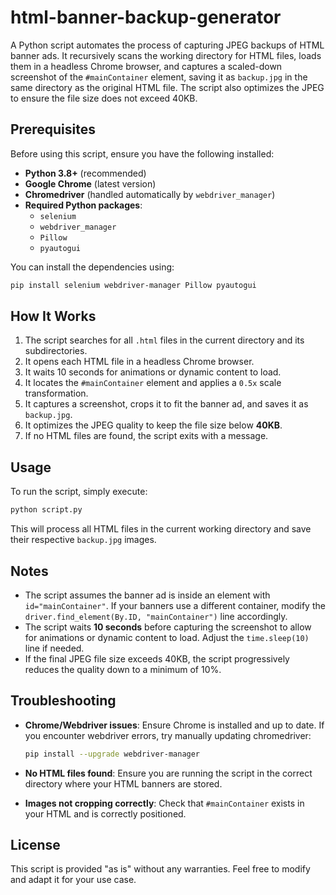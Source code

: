 # html-banner-backup-generator
A Python script automates the process of capturing JPEG backups of HTML banner ads. It recursively scans the working directory for HTML files, loads them in a headless Chrome browser, and captures a scaled-down screenshot of the `#mainContainer` element, saving it as `backup.jpg` in the same directory as the original HTML file. The script also optimizes the JPEG to ensure the file size does not exceed 40KB.

## Prerequisites

Before using this script, ensure you have the following installed:

- **Python 3.8+** (recommended)
- **Google Chrome** (latest version)
- **Chromedriver** (handled automatically by `webdriver_manager`)
- **Required Python packages**:
  - `selenium`
  - `webdriver_manager`
  - `Pillow`
  - `pyautogui`

You can install the dependencies using:

```sh
pip install selenium webdriver-manager Pillow pyautogui
```

## How It Works

1. The script searches for all `.html` files in the current directory and its subdirectories.
2. It opens each HTML file in a headless Chrome browser.
3. It waits 10 seconds for animations or dynamic content to load.
4. It locates the `#mainContainer` element and applies a `0.5x` scale transformation.
5. It captures a screenshot, crops it to fit the banner ad, and saves it as `backup.jpg`.
6. It optimizes the JPEG quality to keep the file size below **40KB**.
7. If no HTML files are found, the script exits with a message.

## Usage

To run the script, simply execute:

```sh
python script.py
```

This will process all HTML files in the current working directory and save their respective `backup.jpg` images.

## Notes

- The script assumes the banner ad is inside an element with `id="mainContainer"`. If your banners use a different container, modify the `driver.find_element(By.ID, "mainContainer")` line accordingly.
- The script waits **10 seconds** before capturing the screenshot to allow for animations or dynamic content to load. Adjust the `time.sleep(10)` line if needed.
- If the final JPEG file size exceeds 40KB, the script progressively reduces the quality down to a minimum of 10%.

## Troubleshooting

- **Chrome/Webdriver issues**: Ensure Chrome is installed and up to date. If you encounter webdriver errors, try manually updating chromedriver:
  
  ```sh
  pip install --upgrade webdriver-manager
  ```
  
- **No HTML files found**: Ensure you are running the script in the correct directory where your HTML banners are stored.
- **Images not cropping correctly**: Check that `#mainContainer` exists in your HTML and is correctly positioned.

## License

This script is provided "as is" without any warranties. Feel free to modify and adapt it for your use case.

